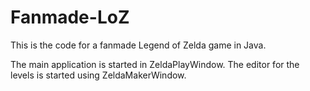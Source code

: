Fanmade-LoZ
===========

This is the code for a fanmade Legend of Zelda game in Java.

The main application is started in ZeldaPlayWindow.
The editor for the levels is started using ZeldaMakerWindow.
